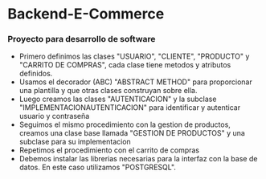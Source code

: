 # Backend-E-Commerce
### Proyecto para desarrollo de software 
* Primero definimos las clases "USUARIO", "CLIENTE", "PRODUCTO" y "CARRITO DE COMPRAS", cada clase tiene metodos y atributos definidos.
* Usamos el decorador (ABC) "ABSTRACT METHOD" para proporcionar una plantilla y que otras clases construyan sobre ella.
* Luego creamos las clases "AUTENTICACION" y la subclase "IMPLEMENTACIONAUTENTICACION" para identificar y autenticar usuario y contraseña
* Seguimos el mismo procedimiento con la gestion de productos, creamos una clase base llamada  "GESTION DE PRODUCTOS" y una subclase para su implementacion
* Repetimos el procedimiento con el carrito de compras
* Debemos instalar las librerias necesarias para la interfaz con la base de datos. En este caso utilizamos "POSTGRESQL".

 
